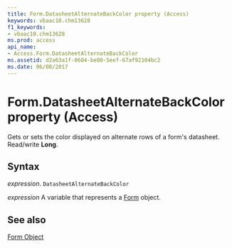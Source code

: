 ```yaml
---
title: Form.DatasheetAlternateBackColor property (Access)
keywords: vbaac10.chm13628
f1_keywords:
- vbaac10.chm13628
ms.prod: access
api_name:
- Access.Form.DatasheetAlternateBackColor
ms.assetid: d2a63a1f-0604-be80-5eef-67af92104bc2
ms.date: 06/08/2017
---
```



# Form.DatasheetAlternateBackColor property (Access)

Gets or sets the color displayed on alternate rows of a form's datasheet. Read/write  **Long**.


## Syntax

_expression_. `DatasheetAlternateBackColor`

_expression_ A variable that represents a [Form](Access.Form.md) object.


## See also


[Form Object](Access.Form.md)


